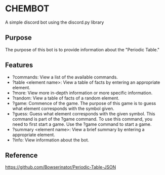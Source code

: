 # CHEMBOT
A simple discord bot using the discord.py library

## Purpose
The purpose of this bot is to provide information about the "Periodic Table." 

## Features
* ?commands: View a list of the available commands.
* ?table \<element name>\: View a table of facts by entering an appropriate element.
* ?more: View more in-depth information or more specific information.
* ?random: View a table of facts of a random element.
* ?game: Commence of the game. The purpose of this game is to guess what element corresponds with the symbol given.
* ?guess: Guess what element corresponds with the given symbol. This command is part of the ?game command. To use this command, you need to first start a game. Use the ?game command to start a game.
* ?summary \<element name>\: View a brief summary by entering a appropriate element.
* ?info: View information about the bot.

## Reference
https://github.com/Bowserinator/Periodic-Table-JSON